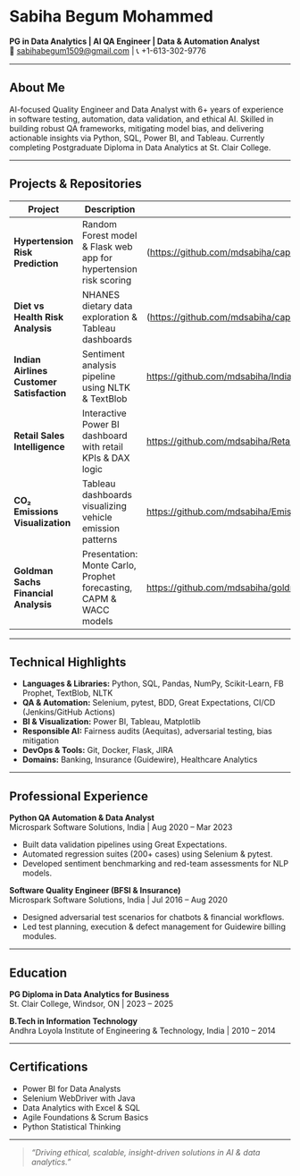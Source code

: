 # Sabiha Begum Mohammed

**PG in Data Analytics | AI QA Engineer | Data & Automation Analyst**  
📧 sabihabegum1509@gmail.com | 📞 +1-613-302-9776 

---

## About Me

AI-focused Quality Engineer and Data Analyst with 6+ years of experience in software testing, automation, data validation, and ethical AI. Skilled in building robust QA frameworks, mitigating model bias, and delivering actionable insights via Python, SQL, Power BI, and Tableau. Currently completing Postgraduate Diploma in Data Analytics at St. Clair College.

---

## Projects & Repositories

| Project                                        | Description                                                         | Link                                                                                          |
|-----------------------------------------------|---------------------------------------------------------------------|-----------------------------------------------------------------------------------------------|
| **Hypertension Risk Prediction**              | Random Forest model & Flask web app for hypertension risk scoring   | (https://github.com/mdsabiha/capstone_project)                                       |
| **Diet vs Health Risk Analysis**              | NHANES dietary data exploration & Tableau dashboards                | (https://github.com/mdsabiha/capstone_project)                                         |
| **Indian Airlines Customer Satisfaction**     | Sentiment analysis pipeline using NLTK & TextBlob                   | https://github.com/mdsabiha/IndianAirlinesCustomerSatisfactionAnalysis                        |
| **Retail Sales Intelligence**                 | Interactive Power BI dashboard with retail KPIs & DAX logic         | https://github.com/mdsabiha/RetailSalesIntelligence                                          |
| **CO₂ Emissions Visualization**               | Tableau dashboards visualizing vehicle emission patterns            | https://github.com/mdsabiha/EmissionsVisualization                                            |
| **Goldman Sachs Financial Analysis**          | Presentation: Monte Carlo, Prophet forecasting, CAPM & WACC models   | https://github.com/mdsabiha/goldman-sachs-financial-analysis                                  |

---

## Technical Highlights

- **Languages & Libraries:** Python, SQL, Pandas, NumPy, Scikit-Learn, FB Prophet, TextBlob, NLTK  
- **QA & Automation:** Selenium, pytest, BDD, Great Expectations, CI/CD (Jenkins/GitHub Actions)  
- **BI & Visualization:** Power BI, Tableau, Matplotlib  
- **Responsible AI:** Fairness audits (Aequitas), adversarial testing, bias mitigation  
- **DevOps & Tools:** Git, Docker, Flask, JIRA  
- **Domains:** Banking, Insurance (Guidewire), Healthcare Analytics

---

## Professional Experience

**Python QA Automation & Data Analyst**  
Microspark Software Solutions, India | Aug 2020 – Mar 2023  
- Built data validation pipelines using Great Expectations.  
- Automated regression suites (200+ cases) using Selenium & pytest.  
- Developed sentiment benchmarking and red-team assessments for NLP models.

**Software Quality Engineer (BFSI & Insurance)**  
Microspark Software Solutions, India | Jul 2016 – Aug 2020  
- Designed adversarial test scenarios for chatbots & financial workflows.  
- Led test planning, execution & defect management for Guidewire billing modules.

---

## Education

**PG Diploma in Data Analytics for Business**  
St. Clair College, Windsor, ON | 2023 – 2025

**B.Tech in Information Technology**  
Andhra Loyola Institute of Engineering & Technology, India | 2010 – 2014

---

## Certifications

- Power BI for Data Analysts  
- Selenium WebDriver with Java  
- Data Analytics with Excel & SQL  
- Agile Foundations & Scrum Basics  
- Python Statistical Thinking

---

> *“Driving ethical, scalable, insight-driven solutions in AI & data analytics.”*
